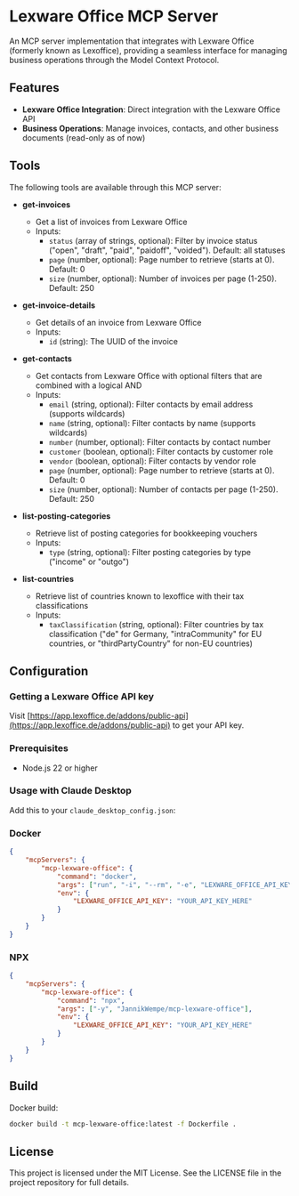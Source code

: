 # Lexware Office MCP Server

An MCP server implementation that integrates with Lexware Office (formerly known as Lexoffice), providing a seamless interface for managing business operations through the Model Context Protocol.

## Features

- **Lexware Office Integration**: Direct integration with the Lexware Office API
- **Business Operations**: Manage invoices, contacts, and other business documents (read-only as of now)

## Tools

The following tools are available through this MCP server:

- **get-invoices**

  - Get a list of invoices from Lexware Office
  - Inputs:
    - `status` (array of strings, optional): Filter by invoice status ("open", "draft", "paid", "paidoff", "voided"). Default: all statuses
    - `page` (number, optional): Page number to retrieve (starts at 0). Default: 0
    - `size` (number, optional): Number of invoices per page (1-250). Default: 250

- **get-invoice-details**

  - Get details of an invoice from Lexware Office
  - Inputs:
    - `id` (string): The UUID of the invoice

- **get-contacts**

  - Get contacts from Lexware Office with optional filters that are combined with a logical AND
  - Inputs:
    - `email` (string, optional): Filter contacts by email address (supports wildcards)
    - `name` (string, optional): Filter contacts by name (supports wildcards)
    - `number` (number, optional): Filter contacts by contact number
    - `customer` (boolean, optional): Filter contacts by customer role
    - `vendor` (boolean, optional): Filter contacts by vendor role
    - `page` (number, optional): Page number to retrieve (starts at 0). Default: 0
    - `size` (number, optional): Number of contacts per page (1-250). Default: 250

- **list-posting-categories**

  - Retrieve list of posting categories for bookkeeping vouchers
  - Inputs:
    - `type` (string, optional): Filter posting categories by type ("income" or "outgo")

- **list-countries**
  - Retrieve list of countries known to lexoffice with their tax classifications
  - Inputs:
    - `taxClassification` (string, optional): Filter countries by tax classification ("de" for Germany, "intraCommunity" for EU countries, or "thirdPartyCountry" for non-EU countries)

## Configuration

### Getting a Lexware Office API key

Visit [https://app.lexoffice.de/addons/public-api](https://app.lexoffice.de/addons/public-api) to get your API key.

### Prerequisites

- Node.js 22 or higher

### Usage with Claude Desktop

Add this to your `claude_desktop_config.json`:

### Docker

```json
{
	"mcpServers": {
		"mcp-lexware-office": {
			"command": "docker",
			"args": ["run", "-i", "--rm", "-e", "LEXWARE_OFFICE_API_KEY", "mcp-lexware-office"],
			"env": {
				"LEXWARE_OFFICE_API_KEY": "YOUR_API_KEY_HERE"
			}
		}
	}
}
```

### NPX

```json
{
	"mcpServers": {
		"mcp-lexware-office": {
			"command": "npx",
			"args": ["-y", "JannikWempe/mcp-lexware-office"],
			"env": {
				"LEXWARE_OFFICE_API_KEY": "YOUR_API_KEY_HERE"
			}
		}
	}
}
```

## Build

Docker build:

```bash
docker build -t mcp-lexware-office:latest -f Dockerfile .
```

## License

This project is licensed under the MIT License. See the LICENSE file in the project repository for full details.
